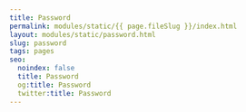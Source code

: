 ```yaml
---
title: Password
permalink: modules/static/{{ page.fileSlug }}/index.html
layout: modules/static/password.html
slug: password
tags: pages
seo:
  noindex: false
  title: Password
  og:title: Password
  twitter:title: Password
---
```




